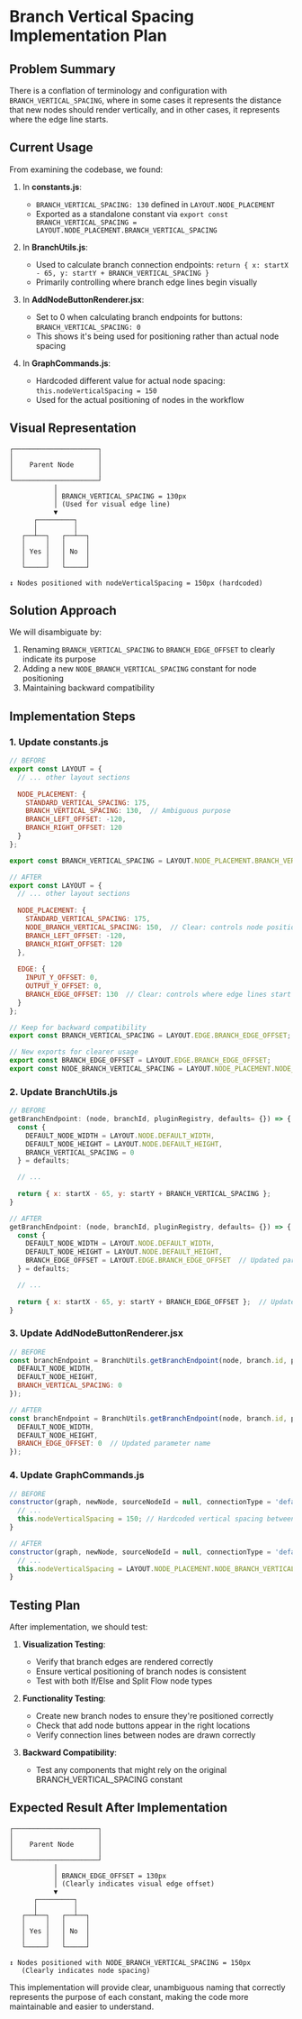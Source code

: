 # Branch Vertical Spacing Implementation Plan

## Problem Summary

There is a conflation of terminology and configuration with `BRANCH_VERTICAL_SPACING`, where in some cases it represents the distance that new nodes should render vertically, and in other cases, it represents where the edge line starts.

## Current Usage

From examining the codebase, we found:

1. In **constants.js**:
   - `BRANCH_VERTICAL_SPACING: 130` defined in `LAYOUT.NODE_PLACEMENT`
   - Exported as a standalone constant via `export const BRANCH_VERTICAL_SPACING = LAYOUT.NODE_PLACEMENT.BRANCH_VERTICAL_SPACING`

2. In **BranchUtils.js**:
   - Used to calculate branch connection endpoints: `return { x: startX - 65, y: startY + BRANCH_VERTICAL_SPACING }`
   - Primarily controlling where branch edge lines begin visually

3. In **AddNodeButtonRenderer.jsx**:
   - Set to 0 when calculating branch endpoints for buttons: `BRANCH_VERTICAL_SPACING: 0`
   - This shows it's being used for positioning rather than actual node spacing

4. In **GraphCommands.js**:
   - Hardcoded different value for actual node spacing: `this.nodeVerticalSpacing = 150`
   - Used for the actual positioning of nodes in the workflow

## Visual Representation

```
┌─────────────────────┐
│                     │
│    Parent Node      │
│                     │
└─────────────────────┘
           │
           │ BRANCH_VERTICAL_SPACING = 130px
           │ (Used for visual edge line)
           ▼
      ┌─────────┐
      │         │
   ┌──┴──┐   ┌──┴──┐
   │     │   │     │
   │ Yes │   │ No  │
   │     │   │     │
   └─────┘   └─────┘

↕️ Nodes positioned with nodeVerticalSpacing = 150px (hardcoded)
```

## Solution Approach

We will disambiguate by:

1. Renaming `BRANCH_VERTICAL_SPACING` to `BRANCH_EDGE_OFFSET` to clearly indicate its purpose
2. Adding a new `NODE_BRANCH_VERTICAL_SPACING` constant for node positioning
3. Maintaining backward compatibility

## Implementation Steps

### 1. Update constants.js

```javascript
// BEFORE
export const LAYOUT = {
  // ... other layout sections
  
  NODE_PLACEMENT: {
    STANDARD_VERTICAL_SPACING: 175,
    BRANCH_VERTICAL_SPACING: 130,  // Ambiguous purpose
    BRANCH_LEFT_OFFSET: -120,
    BRANCH_RIGHT_OFFSET: 120
  }
};

export const BRANCH_VERTICAL_SPACING = LAYOUT.NODE_PLACEMENT.BRANCH_VERTICAL_SPACING;
```

```javascript
// AFTER
export const LAYOUT = {
  // ... other layout sections
  
  NODE_PLACEMENT: {
    STANDARD_VERTICAL_SPACING: 175,
    NODE_BRANCH_VERTICAL_SPACING: 150,  // Clear: controls node position
    BRANCH_LEFT_OFFSET: -120,
    BRANCH_RIGHT_OFFSET: 120
  },
  
  EDGE: {
    INPUT_Y_OFFSET: 0,
    OUTPUT_Y_OFFSET: 0,
    BRANCH_EDGE_OFFSET: 130  // Clear: controls where edge lines start
  }
};

// Keep for backward compatibility
export const BRANCH_VERTICAL_SPACING = LAYOUT.EDGE.BRANCH_EDGE_OFFSET;

// New exports for clearer usage
export const BRANCH_EDGE_OFFSET = LAYOUT.EDGE.BRANCH_EDGE_OFFSET;
export const NODE_BRANCH_VERTICAL_SPACING = LAYOUT.NODE_PLACEMENT.NODE_BRANCH_VERTICAL_SPACING;
```

### 2. Update BranchUtils.js

```javascript
// BEFORE
getBranchEndpoint: (node, branchId, pluginRegistry, defaults= {}) => {
  const { 
    DEFAULT_NODE_WIDTH = LAYOUT.NODE.DEFAULT_WIDTH, 
    DEFAULT_NODE_HEIGHT = LAYOUT.NODE.DEFAULT_HEIGHT,
    BRANCH_VERTICAL_SPACING = 0
  } = defaults;

  // ...
  
  return { x: startX - 65, y: startY + BRANCH_VERTICAL_SPACING };
}
```

```javascript
// AFTER
getBranchEndpoint: (node, branchId, pluginRegistry, defaults= {}) => {
  const { 
    DEFAULT_NODE_WIDTH = LAYOUT.NODE.DEFAULT_WIDTH, 
    DEFAULT_NODE_HEIGHT = LAYOUT.NODE.DEFAULT_HEIGHT,
    BRANCH_EDGE_OFFSET = LAYOUT.EDGE.BRANCH_EDGE_OFFSET  // Updated parameter name
  } = defaults;

  // ...
  
  return { x: startX - 65, y: startY + BRANCH_EDGE_OFFSET };  // Updated usage
}
```

### 3. Update AddNodeButtonRenderer.jsx

```javascript
// BEFORE
const branchEndpoint = BranchUtils.getBranchEndpoint(node, branch.id, pluginRegistry, {
  DEFAULT_NODE_WIDTH,
  DEFAULT_NODE_HEIGHT,
  BRANCH_VERTICAL_SPACING: 0
});
```

```javascript
// AFTER
const branchEndpoint = BranchUtils.getBranchEndpoint(node, branch.id, pluginRegistry, {
  DEFAULT_NODE_WIDTH,
  DEFAULT_NODE_HEIGHT,
  BRANCH_EDGE_OFFSET: 0  // Updated parameter name
});
```

### 4. Update GraphCommands.js

```javascript
// BEFORE
constructor(graph, newNode, sourceNodeId = null, connectionType = 'default', branchId = null) {
  // ...
  this.nodeVerticalSpacing = 150; // Hardcoded vertical spacing between nodes
}
```

```javascript
// AFTER
constructor(graph, newNode, sourceNodeId = null, connectionType = 'default', branchId = null) {
  // ...
  this.nodeVerticalSpacing = LAYOUT.NODE_PLACEMENT.NODE_BRANCH_VERTICAL_SPACING; // Use constant
}
```

## Testing Plan

After implementation, we should test:

1. **Visualization Testing**:
   - Verify that branch edges are rendered correctly
   - Ensure vertical positioning of branch nodes is consistent
   - Test with both If/Else and Split Flow node types

2. **Functionality Testing**:
   - Create new branch nodes to ensure they're positioned correctly
   - Check that add node buttons appear in the right locations
   - Verify connection lines between nodes are drawn correctly

3. **Backward Compatibility**:
   - Test any components that might rely on the original BRANCH_VERTICAL_SPACING constant

## Expected Result After Implementation

```
┌─────────────────────┐
│                     │
│    Parent Node      │
│                     │
└─────────────────────┘
           │
           │ BRANCH_EDGE_OFFSET = 130px
           │ (Clearly indicates visual edge offset)
           ▼
      ┌─────────┐
      │         │
   ┌──┴──┐   ┌──┴──┐
   │     │   │     │
   │ Yes │   │ No  │
   │     │   │     │
   └─────┘   └─────┘

↕️ Nodes positioned with NODE_BRANCH_VERTICAL_SPACING = 150px
   (Clearly indicates node spacing)
```

This implementation will provide clear, unambiguous naming that correctly represents the purpose of each constant, making the code more maintainable and easier to understand.
